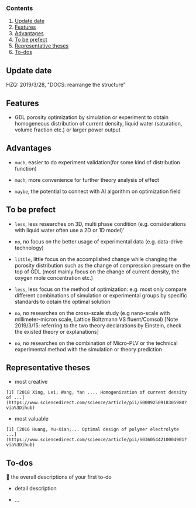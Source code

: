 ### Contents

1. [Update date](#update)
2. [Features](#feats)
3. [Advantages](#advantages)
4. [To be prefect](#yourwork)
5. [Representative theses](#representative)
6. [To-dos](#to-dos)

## Update date<a name="update"></a>

HZQ: 2019/3/28, "DOCS: rearrange the structure"

## Features<a name="feats"></a>

* GDL porosity optimization by simulation or experiment to obtain homogeneous distribution of current density, liquid water (saturation, volume fraction etc.) or larger power output

## Advantages<a name="advantages"></a>

* `much`, easier to do experiment validation(for some kind of distribution function)

* `much`, more convenience for further theory analysis of effect

* `maybe`, the potential to connect with AI algorithm on optimization field

## To be prefect<a name="yourwork"></a>

* `less`, less researches on 3D, multi phase condition (e.g. considerations with liquid water often use a 2D or 1D model)'

* `no`, no focus on the better usage of experimental data (e.g. data-drive technology)

* `little`, little focus on the accomplished change while changing the porosity distribution such as the change of compression pressure on the top of GDL (most mainly focus on the change of current density, the oxygen mole concentration etc.)

* `less`, less focus on the method of optimization: e.g. most only compare different combinations of simulation or experimental groups by specific standards to obtain the optimal solution

* `no`, no researches on the cross-scale study (e.g nano-scale with millimeter-micron scale, Lattice Boltzmann VS fluent/Comsol)
[Note 2019/3/15: referring to the two theory declarations by Einstein, check the existed theory or explanations]

* `no`, no researches on the combination of Micro-PLV or the technical experimental method with the simulation or theory prediction


## Representative theses<a name="representative"></a>

* most creative
```
[1] [2018 Xing, Lei; Wang, Yan .... Homogenization of current density of ...](https://www.sciencedirect.com/science/article/pii/S0009250918305980?via%3Dihub)
```

* most valuable
```
[1] [2016 Huang, Yu-Xian;... Optimal design of polymer electrolyte ...](https://www.sciencedirect.com/science/article/pii/S0360544210004901?via%3Dihub)
```

## To-dos<a name="to-dos"></a>

:memo: the overall descriptions of your first to-do

* detail description

* ...
